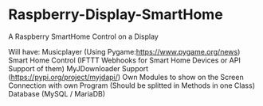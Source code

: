 # Raspberry-Display-SmartHome
 A Raspberry SmartHome Control on a Display


Will have:
Musicplayer (Using Pygame:https://www.pygame.org/news)
Smart Home Control (IFTTT Webhooks for Smart Home Devices or API Support of them)
MyJDownloader Support (https://pypi.org/project/myjdapi/)
Own Modules to show on the Screen
Connection with own Program (Should be splitted in Methods in one Class)
Database (MySQL / MariaDB)
